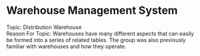 # Warehouse Management System

Topic: Distribution Warehouse <br />
Reason For Topic: Warehouses have many different aspects that can easily be formed into a series of related tables. The group was also previously familiar with warehouses and how they operate.
